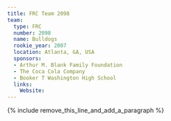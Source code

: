 ```yaml
---
title: FRC Team 2098
team:
  type: FRC
  number: 2098
  name: Bulldogs
  rookie_year: 2007
  location: Atlanta, GA, USA
  sponsors:
  - Arthur M. Blank Family Foundation
  - The Coca Cola Company
  - Booker T Washington High School
  links:
    Website:
---
```


{% include remove_this_line_and_add_a_paragraph %}